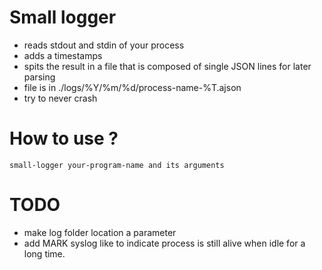 # Small logger

- reads stdout and stdin of your process
- adds a timestamps
- spits the result in a file that is composed of single JSON lines for later parsing
- file is in ./logs/%Y/%m/%d/process-name-%T.ajson
- try to never crash

# How to use ?

```
small-logger your-program-name and its arguments
```

# TODO

- make log folder location a parameter
- add MARK syslog like to indicate process is still alive when idle for a long time.
